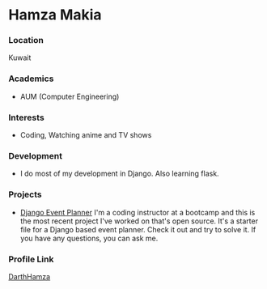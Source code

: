 # Hamza Makia

### Location

Kuwait

### Academics

- AUM (Computer Engineering)

### Interests

- Coding, Watching anime and TV shows

### Development

- I do most of my development in Django. Also learning flask.

### Projects

- [Django Event Planner](https://github.com/JoinCODED/django_event_planner)
I'm a coding instructor at a bootcamp and this is the most recent project I've worked on that's open source. It's a starter file for a Django based event planner.
Check it out and try to solve it. If you have any questions, you can ask me.

### Profile Link

[DarthHamza](https://github.com/DarthHamza)
